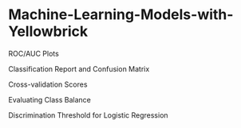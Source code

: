 # Machine-Learning-Models-with-Yellowbrick

ROC/AUC Plots

Classification Report and Confusion Matrix

Cross-validation Scores

Evaluating Class Balance

Discrimination Threshold for Logistic Regression
